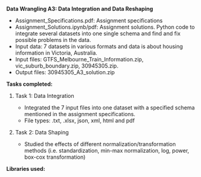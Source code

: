 **Data Wrangling A3: Data Integration and Data Reshaping**

- Assignment_Specifications.pdf: Assignment specifications
- Assignment_Solutions.ipynb/pdf: Assignment solutions. Python code to integrate several datasets into one single schema and find and fix possible problems in the data.
- Input data: 7 datasets in various formats and data is about housing information in Victoria, Australia. 
- Input files: GTFS_Melbourne_Train_Information.zip, vic_suburb_boundary.zip, 30945305.zip. 
- Output files: 30945305_A3_solution.zip

**Tasks completed:**
1. Task 1: Data Integration
   - Integrated the 7 input files into one dataset with a specified schema mentioned in the assignment specifications.
   - File types: .txt, .xlsx, json, xml, html and pdf
  
2. Task 2: Data Shaping
   - Studied the effects of different normalization/transformation methods (i.e. standardization, min-max normalization, log, power, box-cox transformation) 

**Libraries used:**
